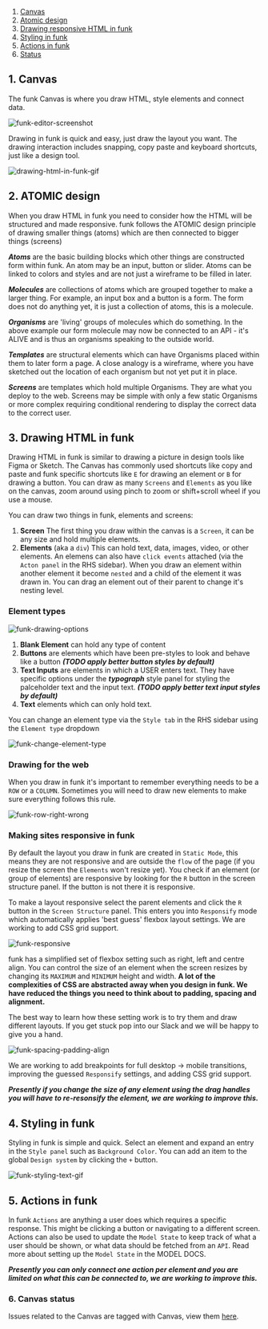 
1. [Canvas](#1-canvas)
2. [Atomic design](#2-atomic-design)
3. [Drawing responsive HTML in funk](#3-drawing-html-in-funk)
4. [Styling in funk](#4-styling-in-funk)
5. [Actions in funk](#5-actions-in-funk)
6. [Status](#6-canvas-status)


## 1. Canvas

The funk Canvas is where you draw HTML, style elements and connect data.

![funk-editor-screenshot][funk-editor-screenshot]

Drawing in funk is quick and easy, just draw the layout you want. The drawing interaction includes snapping, copy paste and keyboard shortcuts, just like a design tool.

![drawing-html-in-funk-gif][drawing-html-in-funk-gif]

## 2. ATOMIC design

When you draw HTML in funk you need to consider how the HTML will be structured and made responsive. funk follows the ATOMIC design principle of drawing smaller things (atoms) which are then connected to bigger things (screens)

***Atoms***
 are the basic building blocks which other things are constructed form within funk. An atom may be an input, button or slider. Atoms can be linked to colors and styles and are not just a wireframe to be filled in later.

***Molecules***
 are collections of atoms which are grouped together to make a larger thing. For example, an input box and a button is a form. The form does not do anything yet, it is just a collection of atoms, this is a molecule.

***Organisms***
 are 'living' groups of molecules which do something. In the above example our form molecule may now be connected to an API - it's ALIVE and is thus an organisms speaking to the outside world.

***Templates***
 are structural elements which can have Organisms placed within them to later form a page. A close analogy is a wireframe, where you have sketched out the location of each organism but not yet put it in place.

***Screens***
 are templates which hold multiple Organisms. They are what you deploy to the web. Screens may be simple with only a few static Organisms or more complex requiring conditional rendering to display the correct data to the correct user.



## 3. Drawing HTML in funk

Drawing HTML in funk is similar to drawing a picture in design tools like Figma or Sketch. The Canvas has commonly used shortcuts like copy and paste and funk specific shortcuts like `E` for drawing an element or `B` for drawing a button. You can draw as many `Screens` and `Elements` as you like on the canvas, zoom around using pinch to zoom or shift+scroll wheel if you use a mouse.

You can draw two things in funk, elements and screens:
1. **Screen** The first thing you draw within the canvas is a `Screen`, it can be any size and hold multiple elements.
2. **Elements** (aka a `div`) This can hold text, data, images, video, or other elements. An elemens can also have `click events` attached (via the `Acton panel` in the RHS sidebar). When you draw an element within another element it become `nested` and a child of the element it was drawn in. You can drag an element out of their parent to change it's nesting level.


### Element types

![funk-drawing-options][funk-drawing-options]


1. **Blank Element**  can hold any type of content
2. **Buttons**  are elements which have been pre-styles to look and behave like a button ***(TODO apply better button styles by default)***
3. **Text Inputs**  are elements in which a USER enters text. They have specific options under the ***typograph*** style panel for styling the palceholder text and the input text. ***(TODO apply better text input styles by default)***
4. **Text** elements which can only hold text.

You can change an element type via the `Style tab` in the RHS sidebar using the `Element type` dropdown

![funk-change-element-type][funk-change-element-type]

### Drawing for the web

When you draw in funk it's important to remember everything needs to be a `ROW` or a `COLUMN`. Sometimes you will need to draw new elements to make sure everything follows this rule.

![funk-row-right-wrong][funk-row-right-wrong]

### Making sites responsive in funk

By default the layout you draw in funk are created in `Static Mode`, this means they are not responsive and are outside the `flow` of the page (if you resize the screen the `Elements` won't resize yet). You check if an element (or group of elements) are responsive by looking for the `R` button in the screen structure panel. If the button is not there it is responsive.


To make a layout responsive select the parent elements and click the `R` button in the `Screen Structure` panel. This enters you into `Responsify` mode which automatically applies 'best guess' flexbox layout settings. We are working to add CSS grid support.

![funk-responsive][funk-responsive]

funk has a simplified set of flexbox setting such as right, left and centre align. You can control the size of an element when the screen resizes by changing its `MAXIMUM` and `MINIMUM` height and width. **A lot of the complexities of CSS are abstracted away when you design in funk. We have reduced the things you need to think about to padding, spacing and alignment.**

The best way to learn how these setting work is to try them and draw different layouts. If you get stuck pop into our Slack and we will be happy to give you a hand.

![funk-spacing-padding-align][funk-spacing-padding-align]

We are working to add breakpoints for full desktop -> mobile transitions, improving the guessed `Responsify` settings, and adding CSS grid support.

***Presently if you change the size of any element using the drag handles you will have to re-resonsify the element, we are working to improve this.***


## 4. Styling in funk

Styling in funk is simple and quick. Select an element and expand an entry in the `Style panel` such as `Background Color`. You can add an item to the global `Design system` by clicking the `+` button.


![funk-styling-text-gif][funk-styling-text-gif]

## 5. Actions in funk

In funk `Actions` are anything a user does which requires a specific response. This might be clicking a button or navigating to a different screen. Actions can also be used to update the `Model State` to keep track of what a user should be shown, or what data should be fetched from an `API`. Read more about setting up the `Model State` in the MODEL DOCS.

***Presently you can only connect one action per element and you are limited on what this can be connected to, we are working to improve this.***


### 6. Canvas status

Issues related to the Canvas are tagged with Canvas, view them [here](https://github.com/funk-team/funkLang/labels/Canvas).


<!-- IMAGES -->
[funk-editor-screenshot]: images/funk-canvas-overview.png
[funk-drawing-options]: images/canvas/drawing-tools-funk.png
[funk-change-element-type]: images/canvas/change-element-type.png
[funk-row-right-wrong]: images/canvas/row-right-wrong.png
[funk-spacing-padding-align]: images/canvas/funk-spacing-padding-align.png
[funk-responsify-settings]: images/canvas/funk-responsify-settings.png

<!-- GIFS -->
[funk-styling-text-gif]: images/canvas/funk-styling-text.gif
[drawing-html-in-funk-gif]: images/canvas/drawing-html-in-funk.gif
[funk-responsive]: images/canvas/responsive-design-funk.gif
